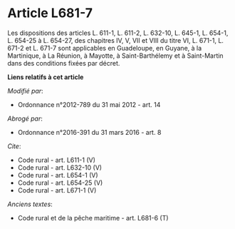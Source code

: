 # Article L681-7

Les dispositions des articles L. 611-1, L. 611-2, L. 632-10, L. 645-1, L. 654-1, 
L. 654-25 à L. 654-27, des chapitres IV, V, VII et VIII du titre VI, L. 671-1, L. 671-2 et L. 671-7 sont applicables en
Guadeloupe, en Guyane, à la Martinique, à La Réunion, à Mayotte, à Saint-Barthélemy et à Saint-Martin dans des conditions
fixées par décret.

**Liens relatifs à cet article**

_Modifié par_:

  - Ordonnance n°2012-789 du 31 mai 2012 - art. 14

_Abrogé par_:

  - Ordonnance n°2016-391 du 31 mars 2016 - art. 8

_Cite_:

  - Code rural - art. L611-1 (V)
  - Code rural - art. L632-10 (V)
  - Code rural - art. L654-1 (V)
  - Code rural - art. L654-25 (V)
  - Code rural - art. L671-1 (V)

_Anciens textes_:

  - Code rural et de la pêche maritime - art. L681-6 (T)
